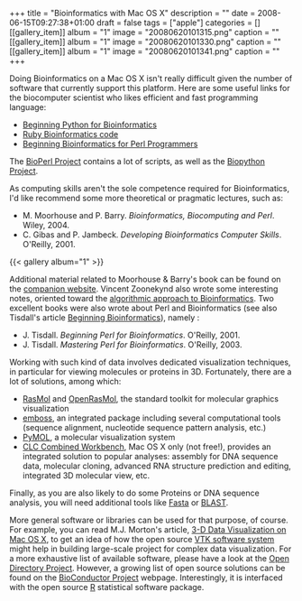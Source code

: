 +++
title = "Bioinformatics with Mac OS X"
description = ""
date = 2008-06-15T09:27:38+01:00
draft = false
tags = ["apple"]
categories = []
[[gallery_item]]
album = "1"
image = "20080620101315.png"
caption = ""
[[gallery_item]]
album = "1"
image = "20080620101330.png"
caption = ""
[[gallery_item]]
album = "1"
image = "20080620101341.png"
caption = ""
+++

Doing Bioinformatics on a Mac OS X isn't really difficult given the number of software that currently support this platform. Here are some useful links for the biocomputer scientist who likes efficient and fast programming language:

<!--more-->

- [Beginning Python for Bioinformatics][Beginning Python for Bioinformatics]
- [Ruby Bioinformatics code][Ruby Bioinformatics code]
- [Beginning Bioinformatics for Perl Programmers][Beginning Bioinformatics for Perl Programmers]

The [BioPerl Project][BioPerl Project] contains a lot of scripts, as well as the [Biopython Project][Biopython Project].

As computing skills aren't the sole competence required for Bioinformatics, I'd like recommend some more theoretical or pragmatic lectures, such as:

- M. Moorhouse and P. Barry. *Bioinformatics, Biocomputing and Perl*. Wiley, 2004. 
- C. Gibas and P. Jambeck. *Developing Bioinformatics Computer Skills*. O'Reilly, 2001.

{{< gallery album="1" >}}

Additional material related to Moorhouse &amp; Barry's book can be found on the [companion website]. Vincent Zoonekynd also wrote some interesting notes, oriented toward the [algorithmic approach to Bioinformatics][algorithmic approach to Bioinformatics]. Two excellent books were also wrote about Perl and Bioinformatics (see also Tisdall's article [Beginning Bioinformatics][Beginning Bioinformatics]), namely :

- J. Tisdall. *Beginning Perl for Bioinformatics*. O'Reilly, 2001. 
- J. Tisdall. *Mastering Perl for Bioinformatics*. O'Reilly, 2003.

Working with such kind of data involves dedicated visualization techniques, in particular for viewing molecules or proteins in 3D. Fortunately, there are a lot of solutions, among which:

- [RasMol][RasMol] and [OpenRasMol][OpenRasMol], the standard toolkit for molecular graphics visualization 
- [emboss][emboss], an integrated package including several computational tools (sequence alignment, nucleotide sequence pattern analysis, etc.) 
- [PyMOL][PyMOL], a molecular visualization system 
- [CLC Combined Workbench][CLC Combined Workbench], Mac OS X only (not free!), provides an integrated solution to popular analyses: assembly for DNA sequence data, molecular cloning, advanced RNA structure prediction and editing, integrated 3D molecular view, etc.

Finally, as you are also likely to do some Proteins or DNA sequence analysis, you will need additional tools like [Fasta][Fasta] or [BLAST][BLAST].

More general software or libraries can be used for that purpose, of course. For example, you can read M.J. Morton's article, [3-D Data Visualization on Mac OS X][3-D Data Visualization on Mac OS X], to get an idea of how the open source [VTK software system][VTK software system] might help in building large-scale project for complex data visualization. For a more exhaustive list of available software, please have a look at the [Open Directory Project][Open Directory Project]. However, a growing list of open source solutions can be found on the [BioConductor Project][BioConductor Project] webpage. Interestingly, it is interfaced with the open source [R][R] statistical software package.


[Beginning Python for Bioinformatics]: http://www.onlamp.com/pub/a/python/2002/10/17/biopython.html
[Ruby Bioinformatics code]: http://macresearch.org/script_tags/language/ruby
[Beginning Bioinformatics for Perl Programmers]: http://www.perl.com/pub/a/2002/01/02/bioinf.html
[BioPerl Project]: http://www.bioperl.org/wiki/Main_Page
[Biopython Project]: http://biopython.org/wiki/Main_Page
[companion website]: http://glasnost.itcarlow.ie/~biobook/
[algorithmic approach to Bioinformatics]: http://zoonek2.free.fr/UNIX/49_bioinfo/Cours.html
[Beginning Bioinformatics]: http://www.perl.com/pub/a/2002/01/02/bioinf.html
[RasMol]: http://www.umass.edu/microbio/rasmol/
[OpenRasMol]: http://openrasmol.org/
[emboss]: http://emboss.sourceforge.net/
[PyMOL]: http://pymol.sourceforge.net/
[CLC Combined Workbench]: http://www.clcbio.com/index.php?id=92
[3-D Data Visualization on Mac OS X]: http://www.macdevcenter.com/pub/a/mac/2002/06/28/data_visualization.htm
[VTK software system]: http://www.vtk.org/
[Open Directory Project]: http://www.dmoz.org/Science/Biology/Bioinformatics/Software/
[BioConductor Project]: http://www.bioconductor.org
[R]: http://www.cran.r-project.org
[Fasta]: http://fasta.bioch.virginia.edu/fasta_www2/fasta_list2.shtml
[BLAST]: http://blast.ncbi.nlm.nih.gov/Blast.cgi